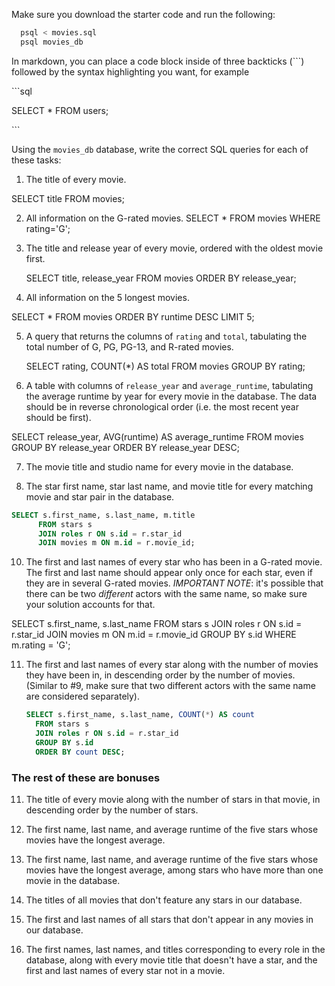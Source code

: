 Make sure you download the starter code and run the following:

```sh
  psql < movies.sql
  psql movies_db
```

In markdown, you can place a code block inside of three backticks (```) followed by the syntax highlighting you want, for example

\```sql

SELECT \* FROM users;

\```

Using the `movies_db` database, write the correct SQL queries for each of these tasks:

1.  The title of every movie.

SELECT title 
      FROM movies;

2.  All information on the G-rated movies.
SELECT * 
      FROM movies
      WHERE rating='G';
3.  The title and release year of every movie, ordered with the
    oldest movie first.

    SELECT title, release_year 
      FROM movies
      ORDER BY release_year;
    
4.  All information on the 5 longest movies.

SELECT * 
      FROM movies
      ORDER BY runtime DESC
      LIMIT 5;

5.  A query that returns the columns of `rating` and `total`, tabulating the
    total number of G, PG, PG-13, and R-rated movies.

    SELECT rating, COUNT(*) AS total
      FROM movies
      GROUP BY rating;



6.  A table with columns of `release_year` and `average_runtime`,
    tabulating the average runtime by year for every movie in the database. The data should be in reverse chronological order (i.e. the most recent year should be first).


SELECT release_year, AVG(runtime) AS average_runtime
      FROM movies
      GROUP BY release_year
      ORDER BY release_year DESC;


7.  The movie title and studio name for every movie in the
    database.



9.  The star first name, star last name, and movie title for every
    matching movie and star pair in the database.
```sql
SELECT s.first_name, s.last_name, m.title
      FROM stars s
      JOIN roles r ON s.id = r.star_id
      JOIN movies m ON m.id = r.movie_id;
```

10. The first and last names of every star who has been in a G-rated movie. The first and last name should appear only once for each star, even if they are in several G-rated movies. *IMPORTANT NOTE*: it's possible that there can be two *different* actors with the same name, so make sure your solution accounts for that.

SELECT s.first_name, s.last_name
      FROM stars s
      JOIN roles r ON s.id = r.star_id
      JOIN movies m ON m.id = r.movie_id
      GROUP BY s.id 
      WHERE m.rating = 'G';

11. The first and last names of every star along with the number
    of movies they have been in, in descending order by the number of movies. (Similar to #9, make sure
    that two different actors with the same name are considered separately).

    ```sql
    SELECT s.first_name, s.last_name, COUNT(*) AS count
      FROM stars s
      JOIN roles r ON s.id = r.star_id
      GROUP BY s.id
      ORDER BY count DESC;
    ```

### The rest of these are bonuses

11. The title of every movie along with the number of stars in
    that movie, in descending order by the number of stars.

12. The first name, last name, and average runtime of the five
    stars whose movies have the longest average.

13. The first name, last name, and average runtime of the five
    stars whose movies have the longest average, among stars who have more than one movie in the database.

14. The titles of all movies that don't feature any stars in our
    database.

15. The first and last names of all stars that don't appear in any movies in our database.

16. The first names, last names, and titles corresponding to every
    role in the database, along with every movie title that doesn't have a star, and the first and last names of every star not in a movie.
